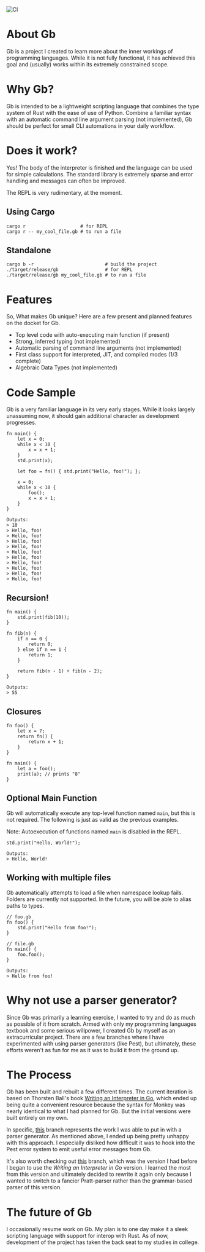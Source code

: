 ![CI](https://github.com/shakesbeare/gb_lang/actions/workflows/rust.yml/badge.svg)
# About Gb

Gb is a project I created to learn more about the inner workings of programming
languages. While it is not fully functional, it has achieved this goal and (usually)
works within its extremely constrained scope. 

# Why Gb? 

Gb is intended to be a lightweight scripting language that combines the type system of
Rust with the ease of use of Python. Combine a familiar syntax with an automatic command
line argument parsing (not implemented), Gb should be perfect for small CLI automations
in your daily workflow. 

# Does it work?

Yes! The body of the interpreter is finished and the language can be used for simple
calculations. The standard library is extremely sparse and error handling and messages
can often be improved. 

The REPL is very rudimentary, at the moment.

## Using Cargo

```
cargo r                    # for REPL
cargo r -- my_cool_file.gb # to run a file
```

## Standalone

```
cargo b -r                          # build the project
./target/release/gb                 # for REPL
./target/release/gb my_cool_file.gb # to run a file
```

# Features

So, What makes Gb unique? Here are a few present and planned features on the docket for
Gb. 

- Top level code with auto-executing main function (if present)
- Strong, inferred typing (not implemented)
- Automatic parsing of command line arguments (not implemented)
- First class support for interpreted, JIT, and compiled modes (1/3 complete)
- Algebraic Data Types (not implemented)

# Code Sample

Gb is a very familiar language in its very early stages. While it looks largely
unassuming now, it should gain additional character as development progresses.

```
fn main() {
    let x = 0;
    while x < 10 {
        x = x + 1;
    }
    std.print(x);

    let foo = fn() { std.print("Hello, foo!"); };
    
    x = 0;
    while x < 10 {
        foo();
        x = x + 1;
    }
}
```
```
Outputs:
> 10
> Hello, foo!
> Hello, foo!
> Hello, foo!
> Hello, foo!
> Hello, foo!
> Hello, foo!
> Hello, foo!
> Hello, foo!
> Hello, foo!
> Hello, foo!
```


## Recursion!
```
fn main() {
    std.print(fib(10));
}

fn fib(n) {
    if n == 0 {
        return 0;
    } else if n == 1 {
        return 1;
    }

    return fib(n - 1) + fib(n - 2);
}
```
```
Outputs:
> 55
```

## Closures
```
fn foo() {
    let x = 7;
    return fn() {
        return x + 1;
    }
}

fn main() {
    let a = foo();
    print(a); // prints "8"
}
```

## Optional Main Function

Gb will automatically execute any top-level function named `main`, but this is
not required. The following is just as valid as the previous examples.

Note: Autoexecution of functions named `main` is disabled in the REPL.

```
std.print("Hello, World!");
```
```
Outputs:
> Hello, World!
```

## Working with multiple files

Gb automatically attempts to load a file when namespace lookup fails. Folders are
currently not supported. In the future, you will be able to alias paths to types.
```
// foo.gb
fn foo() {
    std.print("Hello from foo!");
}
```
```
// file.gb
fn main() {
    foo.foo();
}
```
```
Outputs:
> Hello from foo!
```

# Why not use a parser generator?

Since Gb was primarily a learning exercise, I wanted to try and do as much as possible
of it from scratch. Armed with only my programming languages textbook and some serious
willpower, I created Gb by myself as an extracurricular project. There are a few
branches where I have experimented with using parser generators (like Pest), but
ultimately, these efforts weren't as fun for me as it was to build it from the ground
up.

# The Process

Gb has been built and rebuilt a few different times. The current iteration is based on
Thorsten Ball's book [Writing an Interpreter in Go](https://thorstenball.com/books/),
which ended up being quite a convenient resource because the syntax for Monkey was nearly
identical to what I had planned for Gb. But the initial versions were built entirely on
my own. 

In specific, [this](https://github.com/shakesbeare/gb_lang/tree/FromTheGroundUp)
branch represents the work I was able to put in with a parser generator. As mentioned above,
I ended up being pretty unhappy with this approach. I especially disliked how difficult it
was to hook into the Pest error system to emit useful error messages from Gb. 

It's also worth checking out [this](https://github.com/shakesbeare/gb_lang/tree/Rewrite) branch,
which was the version I had before I began to use the *Writing an Interpreter in Go* version. 
I learned the most from this version and ultimately decided to rewrite it again only because I
wanted to switch to a fancier Pratt-parser rather than the grammar-based parser of this version. 


# The future of Gb

I occasionally resume work on Gb. My plan is to one day make it a sleek scripting
language with support for interop with Rust. As of now, development of the project
has taken the back seat to my studies in college. 

